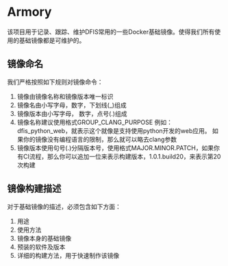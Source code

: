 # Armory

该项目用于记录、跟踪、维护DFIS常用的一些Docker基础镜像。使得我们所有使用的基础镜像都是可维护的。

## 镜像命名

我们严格按照如下规则对镜像命令：
1. 镜像由镜像名称和镜像版本唯一标识
2. 镜像名由小写字母，数字，下划线(_)组成
3. 镜像版本由小写字母， 数字，点号(.)组成
4. 镜像名称建议使用格式GROUP_CLANG_PURPOSE
	例如：dfis_python_web，就表示这个就像是支持使用python开发的web应用。
	如果你的镜像没有编程语言的限制，那么就可以略去clang参数
5. 镜像版本使用句号(.)分隔版本号，使用格式MAJOR.MINOR.PATCH，如果你有CI流程，那么你可以追加一位来表示构建版本，1.0.1.build20，来表示第20次构建

## 镜像构建描述

对于基础镜像的描述，必须包含如下方面：

1. 用途
2. 使用方法
3. 镜像本身的基础镜像
4. 预装的软件及版本
5. 详细的构建方法，用于快速制作该镜像

